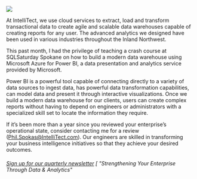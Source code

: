 

![](https://intellitect.comhttps://intellitect.com/wp-content/uploads/2018/03/digital-azure-graphic.webp)

At IntelliTect, we use cloud services to extract, load and transform transactional data to create agile and scalable data warehouses capable of creating reports for any user. The advanced analytics we designed have been used in various industries throughout the Inland Northwest.

This past month, I had the privilege of teaching a crash course at SQLSaturday Spokane on how to build a modern data warehouse using Microsoft Azure for Power BI, a data presentation and analytics service provided by Microsoft.

Power BI is a powerful tool capable of connecting directly to a variety of data sources to ingest data, has powerful data transformation capabilities, can model data and present it through interactive visualizations. Once we build a modern data warehouse for our clients, users can create complex reports without having to depend on engineers or administrators with a specialized skill set to locate the information they require.

If it’s been more than a year since you reviewed your enterprise’s operational state, consider contacting me for a review ([Phil.Spokas@IntelliTect.com](mailto:Phil.Spokas@IntelliTect.com)). Our engineers are skilled in transforming your business intelligence initiatives so that they achieve your desired outcomes.

###### [Sign up for our quarterly newsletter](https://bit.ly/2Nhro9T) [ "Strengthening Your Enterprise Through Data & Analytics"
